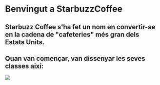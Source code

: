 <h1>Benvingut a StarbuzzCoffee</h1>
<h2>Starbuzz Coffee s'ha fet un nom en convertir-se en la cadena de "cafeteries" més gran dels Estats Units.</h2>
<h2>Quan van començar, van dissenyar les seves classes així:</h2>
<img src="https://github.com/pounct/deisgn_patterns/assets/53088375/b0d703ee-64b1-42af-b2b0-368e5e1898ff"/>
